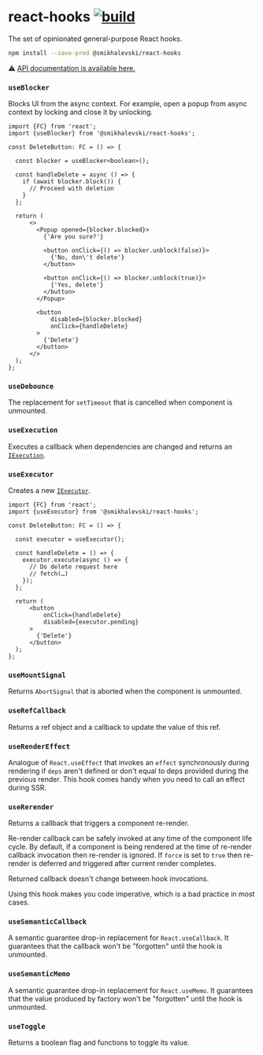 # react-hooks [![build](https://github.com/smikhalevski/react-hooks/actions/workflows/master.yml/badge.svg?branch=master&event=push)](https://github.com/smikhalevski/react-hooks/actions/workflows/master.yml)

The set of opinionated general-purpose React hooks.

```sh
npm install --save-prod @smikhalevski/react-hooks
```

⚠️ [API documentation is available here.](https://smikhalevski.github.io/react-hooks/)

### `useBlocker`

Blocks UI from the async context. For example, open a popup from async context by locking and close it by unlocking.

```tsx
import {FC} from 'react';
import {useBlocker} from '@smikhalevski/react-hooks';

const DeleteButton: FC = () => {

  const blocker = useBlocker<boolean>();

  const handleDelete = async () => {
    if (await blocker.block()) {
      // Proceed with deletion
    }
  };

  return (
      <>
        <Popup opened={blocker.blocked}>
          {'Are you sure?'}

          <button onClick={() => blocker.unblock(false)}>
            {'No, don\'t delete'}
          </button>

          <button onClick={() => blocker.unblock(true)}>
            {'Yes, delete'}
          </button>
        </Popup>

        <button
            disabled={blocker.blocked}
            onClick={handleDelete}
        >
          {'Delete'}
        </button>
      </>
  );
};
```

### `useDebounce`

The replacement for `setTimeout` that is cancelled when component is unmounted.

### `useExecution`

Executes a callback when dependencies are changed and returns
an [`IExecution`](https://smikhalevski.github.io/react-hooks/interfaces/iexecution.html).

### `useExecutor`

Creates a new [`IExecutor`](https://smikhalevski.github.io/react-hooks/interfaces/iexecutor.html).

```tsx
import {FC} from 'react';
import {useExecutor} from '@smikhalevski/react-hooks';

const DeleteButton: FC = () => {

  const executor = useExecutor();

  const handleDelete = () => {
    executor.execute(async () => {
      // Do delete request here
      // fetch(…)
    });
  };

  return (
      <button
          onClick={handleDelete}
          disabled={executor.pending}
      >
        {'Delete'}
      </button>
  );
};
```

### `useMountSignal`

Returns `AbortSignal` that is aborted when the component is unmounted.

### `useRefCallback`

Returns a ref object and a callback to update the value of this ref.

### `useRenderEffect`

Analogue of `React.useEffect` that invokes an `effect` synchronously during rendering if `deps` aren't defined or don't
equal to deps provided during the previous render. This hook comes handy when you need to call an effect during SSR.

### `useRerender`

Returns a callback that triggers a component re-render.

Re-render callback can be safely invoked at any time of the component life cycle. By default, if a component is being
rendered at the time of re-render callback invocation then re-render is ignored. If `force` is set to `true` then
re-render is deferred and triggered after current render completes.

Returned callback doesn't change between hook invocations.

Using this hook makes you code imperative, which is a bad practice in most cases.

### `useSemanticCallback`

A semantic guarantee drop-in replacement for `React.useCallback`. It guarantees that the callback won't be "forgotten"
until the hook is unmounted.

### `useSemanticMemo`

A semantic guarantee drop-in replacement for `React.useMemo`. It guarantees that the value produced by factory won't
be "forgotten" until the hook is unmounted.

### `useToggle`

Returns a boolean flag and functions to toggle its value.
